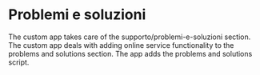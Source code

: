 # Problemi e soluzioni

The custom app takes care of the supporto/problemi-e-soluzioni section.
The custom app deals with adding online service functionality to the problems and solutions section.
The app adds the problems and solutions script.
